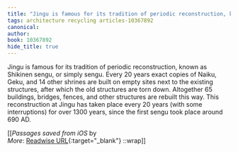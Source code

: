```yaml
---
title: "Jingu is famous for its tradition of periodic reconstruction, known ..."
tags: architecture recycling articles-10367892
canonical: 
author: 
book: 10367892
hide_title: true
---
```


Jingu is famous for its tradition of periodic reconstruction, known as Shikinen sengu, or simply sengu. Every 20 years exact copies of Naiku, Geku, and 14 other shrines are built on empty sites next to the existing structures, after which the old structures are torn down. Altogether 65 buildings, bridges, fences, and other structures are rebuilt this way. This reconstruction at Jingu has taken place every 20 years (with some interruptions) for over 1300 years, since the first sengu took place around 690 AD.


[[<cite>_Passages saved from iOS_</cite> by  <br>
_More_: [Readwise URL](https://readwise.io/open/211854487){:target="_blank"}
::wrap]]